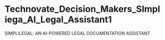 # Technovate_Decision_Makers_SImpliega_AI_Legal_Assistant1
SIMPLILEGAL: AN AI-POWERED LEGAL DOCUMENTATION ASSISTANT
